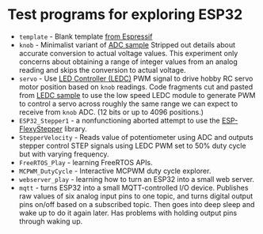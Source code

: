 # Test programs for exploring ESP32

* `template` - Blank template [from Espressif](https://github.com/espressif/esp-idf-template)
* `knob` - Minimalist variant of [ADC sample](https://github.com/espressif/esp-idf/tree/master/examples/peripherals/adc)
Stripped out details about accurate conversion to actual voltage values. This experiment
only concerns about obtaining a range of integer values from an analog reading and skips
the conversion to actual voltage.
* `servo` - Use
[LED Controller (LEDC)](https://docs.espressif.com/projects/esp-idf/en/stable/api-reference/peripherals/ledc.html)
PWM signal to drive hobby RC servo motor position based on `knob` readings.
Code fragments cut and pasted from
[LEDC sample](https://github.com/espressif/esp-idf/tree/master/examples/peripherals/ledc)
to use the low speed LEDC module to generate PWM to control a servo across roughly the
same range we can expect to receive from `knob` ADC. (12 bits or up to 4096 positions.)
* `ESP32_Stepper1` - a nonfunctioning aborted attempt to use the
[ESP-FlexyStepper](https://github.com/pkerspe/ESP-FlexyStepper) library.
* `StepperVelocity` - Reads value of potentiometer using ADC and outputs stepper
control STEP signals using LEDC PWM set to 50% duty cycle but with varying frequency.
* `FreeRTOS_Play` - learning FreeRTOS APIs.
* `MCPWM_DutyCycle` - Interactive MCPWM duty cycle explorer.
* `webserver_play` - learning how to turn an ESP32 into a small web server.
* `mqtt` - turns ESP32 into a small MQTT-controlled I/O device. Publishes raw
values of six analog input pins to one topic, and turns digital output pins on/off
based on a subscribed topic. Then goes into deep sleep and wake up to do it again
later. Has problems with holding output pins through waking up.
